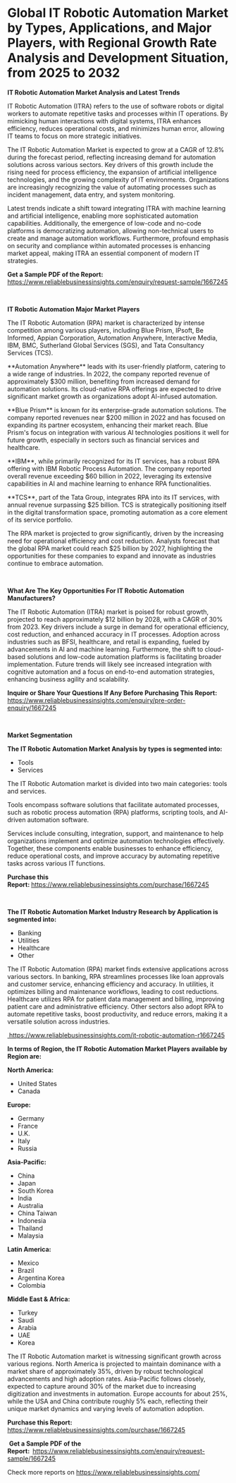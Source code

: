 <p><h1>Global IT Robotic Automation Market by Types, Applications, and Major Players, with Regional Growth Rate Analysis and Development Situation, from 2025 to 2032</h1></p><p><strong>IT Robotic Automation Market Analysis and Latest Trends</strong></p>
<p><p>IT Robotic Automation (ITRA) refers to the use of software robots or digital workers to automate repetitive tasks and processes within IT operations. By mimicking human interactions with digital systems, ITRA enhances efficiency, reduces operational costs, and minimizes human error, allowing IT teams to focus on more strategic initiatives.</p><p>The IT Robotic Automation Market is expected to grow at a CAGR of 12.8% during the forecast period, reflecting increasing demand for automation solutions across various sectors. Key drivers of this growth include the rising need for process efficiency, the expansion of artificial intelligence technologies, and the growing complexity of IT environments. Organizations are increasingly recognizing the value of automating processes such as incident management, data entry, and system monitoring.</p><p>Latest trends indicate a shift toward integrating ITRA with machine learning and artificial intelligence, enabling more sophisticated automation capabilities. Additionally, the emergence of low-code and no-code platforms is democratizing automation, allowing non-technical users to create and manage automation workflows. Furthermore, profound emphasis on security and compliance within automated processes is enhancing market appeal, making ITRA an essential component of modern IT strategies.</p></p>
<p><strong>Get a Sample PDF of the Report:&nbsp;</strong> <a href="https://www.reliablebusinessinsights.com/enquiry/request-sample/1667245?utm_campaign=3083&utm_medium=2&utm_source=Github&utm_content=ia&utm_term=06032025&utm_id=it-robotic-automation">https://www.reliablebusinessinsights.com/enquiry/request-sample/1667245</a></p>
<p>&nbsp;</p>
<p><strong>IT Robotic Automation Major Market Players</strong></p>
<p><p>The IT Robotic Automation (RPA) market is characterized by intense competition among various players, including Blue Prism, IPsoft, Be Informed, Appian Corporation, Automation Anywhere, Interactive Media, IBM, BMC, Sutherland Global Services (SGS), and Tata Consultancy Services (TCS). </p><p>**Automation Anywhere** leads with its user-friendly platform, catering to a wide range of industries. In 2022, the company reported revenue of approximately $300 million, benefiting from increased demand for automation solutions. Its cloud-native RPA offerings are expected to drive significant market growth as organizations adopt AI-infused automation.</p><p>**Blue Prism** is known for its enterprise-grade automation solutions. The company reported revenues near $200 million in 2022 and has focused on expanding its partner ecosystem, enhancing their market reach. Blue Prism's focus on integration with various AI technologies positions it well for future growth, especially in sectors such as financial services and healthcare.</p><p>**IBM**, while primarily recognized for its IT services, has a robust RPA offering with IBM Robotic Process Automation. The company reported overall revenue exceeding $60 billion in 2022, leveraging its extensive capabilities in AI and machine learning to enhance RPA functionalities. </p><p>**TCS**, part of the Tata Group, integrates RPA into its IT services, with annual revenue surpassing $25 billion. TCS is strategically positioning itself in the digital transformation space, promoting automation as a core element of its service portfolio.</p><p>The RPA market is projected to grow significantly, driven by the increasing need for operational efficiency and cost reduction. Analysts forecast that the global RPA market could reach $25 billion by 2027, highlighting the opportunities for these companies to expand and innovate as industries continue to embrace automation.</p></p>
<p>&nbsp;</p>
<p><strong>What Are The Key Opportunities For IT Robotic Automation Manufacturers?</strong></p>
<p><p>The IT Robotic Automation (ITRA) market is poised for robust growth, projected to reach approximately $12 billion by 2028, with a CAGR of 30% from 2023. Key drivers include a surge in demand for operational efficiency, cost reduction, and enhanced accuracy in IT processes. Adoption across industries such as BFSI, healthcare, and retail is expanding, fueled by advancements in AI and machine learning. Furthermore, the shift to cloud-based solutions and low-code automation platforms is facilitating broader implementation. Future trends will likely see increased integration with cognitive automation and a focus on end-to-end automation strategies, enhancing business agility and scalability.</p></p>
<p><strong>Inquire or Share Your Questions If Any Before Purchasing This Report:</strong> <a href="https://www.reliablebusinessinsights.com/enquiry/pre-order-enquiry/1667245?utm_campaign=3083&utm_medium=2&utm_source=Github&utm_content=ia&utm_term=06032025&utm_id=it-robotic-automation">https://www.reliablebusinessinsights.com/enquiry/pre-order-enquiry/1667245</a></p>
<p>&nbsp;</p>
<p><strong>Market Segmentation</strong></p>
<p><strong>The IT Robotic Automation Market Analysis by types is segmented into:</strong></p>
<p><ul><li>Tools</li><li>Services</li></ul></p>
<p><p>The IT Robotic Automation market is divided into two main categories: tools and services. </p><p>Tools encompass software solutions that facilitate automated processes, such as robotic process automation (RPA) platforms, scripting tools, and AI-driven automation software. </p><p>Services include consulting, integration, support, and maintenance to help organizations implement and optimize automation technologies effectively. Together, these components enable businesses to enhance efficiency, reduce operational costs, and improve accuracy by automating repetitive tasks across various IT functions.</p></p>
<p><strong>Purchase this Report:&nbsp;</strong><a href="https://www.reliablebusinessinsights.com/purchase/1667245?utm_campaign=3083&utm_medium=2&utm_source=Github&utm_content=ia&utm_term=06032025&utm_id=it-robotic-automation">https://www.reliablebusinessinsights.com/purchase/1667245</a></p>
<p>&nbsp;</p>
<p><strong>The IT Robotic Automation Market Industry Research by Application is segmented into:</strong></p>
<p><ul><li>Banking</li><li>Utilities</li><li>Healthcare</li><li>Other</li></ul></p>
<p><p>The IT Robotic Automation (RPA) market finds extensive applications across various sectors. In banking, RPA streamlines processes like loan approvals and customer service, enhancing efficiency and accuracy. In utilities, it optimizes billing and maintenance workflows, leading to cost reductions. Healthcare utilizes RPA for patient data management and billing, improving patient care and administrative efficiency. Other sectors also adopt RPA to automate repetitive tasks, boost productivity, and reduce errors, making it a versatile solution across industries.</p></p>
<p><a href="https://www.reliablebusinessinsights.com/it-robotic-automation-r1667245?utm_campaign=3083&utm_medium=2&utm_source=Github&utm_content=ia&utm_term=06032025&utm_id=it-robotic-automation">&nbsp;https://www.reliablebusinessinsights.com/it-robotic-automation-r1667245</a></p>
<p><strong>In terms of Region, the IT Robotic Automation Market Players available by Region are:</strong></p>
<p>
    <p> <strong> North America: </strong>
        <ul>
            <li>United States</li>
            <li>Canada</li>
        </ul>
        </p> 
    <p> <strong> Europe: </strong>
        <ul>
            <li>Germany</li>
            <li>France</li>
            <li>U.K.</li>
            <li>Italy</li>
            <li>Russia</li>
        </ul>
        </p> 
    <p> <strong> Asia-Pacific: </strong>
        <ul>
            <li>China</li>
            <li>Japan</li>
            <li>South Korea</li>
            <li>India</li>
            <li>Australia</li>
            <li>China Taiwan</li>
            <li>Indonesia</li>
            <li>Thailand</li>
            <li>Malaysia</li>
        </ul>
        </p> 
    <p> <strong> Latin America: </strong>
        <ul>
            <li>Mexico</li>
            <li>Brazil</li>
            <li>Argentina Korea</li>
            <li>Colombia</li>
        </ul>
        </p> 
    <p> <strong> Middle East & Africa: </strong>
        <ul>
            <li>Turkey</li>
            <li>Saudi</li>
            <li>Arabia</li>
            <li>UAE</li>
            <li>Korea</li>
        </ul>
    </p>
    </p>
<p><p>The IT Robotic Automation market is witnessing significant growth across various regions. North America is projected to maintain dominance with a market share of approximately 35%, driven by robust technological advancements and high adoption rates. Asia-Pacific follows closely, expected to capture around 30% of the market due to increasing digitization and investments in automation. Europe accounts for about 25%, while the USA and China contribute roughly 5% each, reflecting their unique market dynamics and varying levels of automation adoption.</p></p>
<p><strong>Purchase this Report: </strong><a href="https://www.reliablebusinessinsights.com/purchase/1667245?utm_campaign=3083&utm_medium=2&utm_source=Github&utm_content=ia&utm_term=06032025&utm_id=it-robotic-automation">https://www.reliablebusinessinsights.com/purchase/1667245</a></p>
<p>&nbsp;<strong>Get a Sample PDF of the Report:&nbsp;&nbsp;</strong><a href="https://www.reliablebusinessinsights.com/enquiry/request-sample/1667245?utm_campaign=3083&utm_medium=2&utm_source=Github&utm_content=ia&utm_term=06032025&utm_id=it-robotic-automation">https://www.reliablebusinessinsights.com/enquiry/request-sample/1667245</a></p>
<p><strong></strong></p>
<p>Check more reports on <a href="https://www.reliablebusinessinsights.com/?utm_campaign=3083&utm_medium=2&utm_source=Github&utm_content=ia&utm_term=06032025&utm_id=it-robotic-automation">https://www.reliablebusinessinsights.com/</a></p>